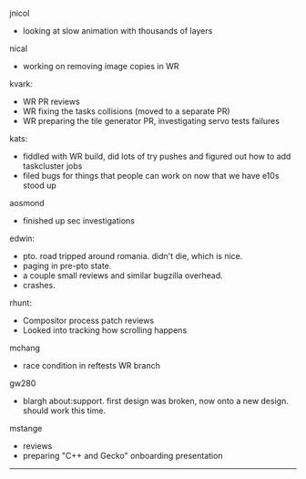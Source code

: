 jnicol
* looking at slow animation with thousands of layers



nical
* working on removing image copies in WR



kvark:
* WR PR reviews
* WR fixing the tasks collisions (moved to a separate PR)
* WR preparing the tile generator PR, investigating servo tests failures



kats:
* fiddled with WR build, did lots of try pushes and figured out how to add taskcluster jobs
* filed bugs for things that people can work on now that we have e10s stood up



aosmond
* finished up sec investigations



edwin:
* pto. road tripped around romania. didn't die, which is nice.
* paging in pre-pto state.
* a couple small reviews and similar bugzilla overhead.
* crashes.



rhunt:
* Compositor process patch reviews
* Looked into tracking how scrolling happens



mchang
* race condition in reftests WR branch



gw280
* blargh about:support. first design was broken, now onto a new design. should work this time. 



mstange
* reviews
* preparing "C++ and Gecko" onboarding presentation



________________


